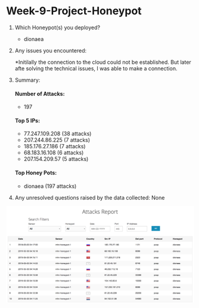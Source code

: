 # Week-9-Project-Honeypot

1. Which Honeypot(s) you deployed?
    * dionaea
   
2. Any issues you encountered:
    
    *Initilally the connection to the cloud could not be established. But later afte solving the technical issues, I was able to make a connection.
    
    
3. Summary:

    #### Number of Attacks: 
    - 197
    
    #### Top 5 IPs:
    - 77.247.109.208 (38 attacks) 
    - 207.244.86.225 (7 attacks) 
    - 185.176.27.186 (7 attacks)
    - 68.183.16.108 (6 attacks)
    - 207.154.209.57 (5 attacks)
    
    #### Top Honey Pots: 
    - dionaea (197 attacks)
    
    
4. Any unresolved questions raised by the data collected: None
    
![](https://github.com/phurpatshering79/Week_9_ProjectHoneyPot/blob/master/HOnye_.gif)
